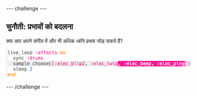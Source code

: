 \--- challenge \---

## चुनौती: प्रभावों को बदलना

क्या आप अपने संगीत में और भी अधिक ध्वनि प्रभाव जोड़ सकते हैं?

![स्क्रीनशॉट](images/dj-effects-more.png)

\--- /challenge \---